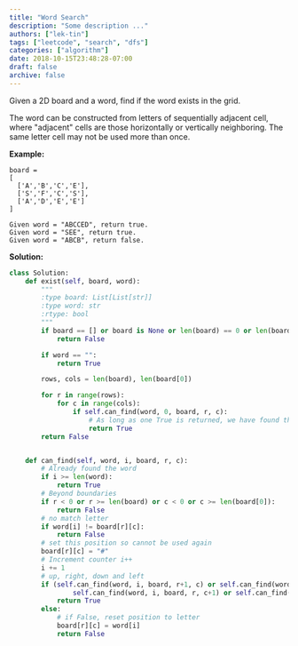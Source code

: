 ```yaml
---
title: "Word Search"
description: "Some description ..."
authors: ["lek-tin"]
tags: ["leetcode", "search", "dfs"]
categories: ["algorithm"]
date: 2018-10-15T23:48:28-07:00
draft: false
archive: false
---
```

Given a 2D board and a word, find if the word exists in the grid.

The word can be constructed from letters of sequentially adjacent cell, where "adjacent" cells are those horizontally or vertically neighboring. The same letter cell may not be used more than once.

**Example:**
```
board =
[
  ['A','B','C','E'],
  ['S','F','C','S'],
  ['A','D','E','E']
]

Given word = "ABCCED", return true.
Given word = "SEE", return true.
Given word = "ABCB", return false.
```
**Solution:**
```python
class Solution:
    def exist(self, board, word):
        """
        :type board: List[List[str]]
        :type word: str
        :rtype: bool
        """
        if board == [] or board is None or len(board) == 0 or len(board[0]) == 0:
            return False

        if word == "":
            return True

        rows, cols = len(board), len(board[0])

        for r in range(rows):
            for c in range(cols):
                if self.can_find(word, 0, board, r, c):
                    # As long as one True is returned, we have found the word
                    return True
        return False


    def can_find(self, word, i, board, r, c):
        # Already found the word
        if i >= len(word):
            return True
        # Beyond boundaries
        if r < 0 or r >= len(board) or c < 0 or c >= len(board[0]):
            return False
        # no match letter
        if word[i] != board[r][c]:
            return False
        # set this position so cannot be used again
        board[r][c] = "#"
        # Increment counter i++
        i += 1
        # up, right, down and left
        if (self.can_find(word, i, board, r+1, c) or self.can_find(word, i, board, r-1, c) or
                self.can_find(word, i, board, r, c+1) or self.can_find(word, i, board, r, c-1)):
            return True
        else:
            # if False, reset position to letter
            board[r][c] = word[i]
            return False
```